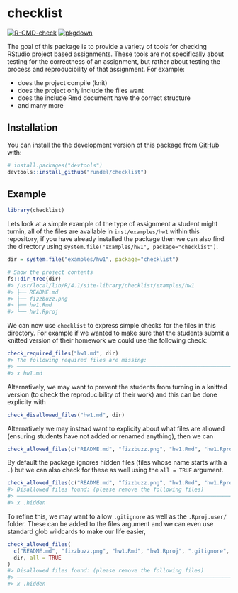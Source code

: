 
<!-- README.md is generated from README.Rmd. Please edit that file -->

# checklist

<!-- badges: start -->

[![R-CMD-check](https://github.com/rundel/checklist/workflows/R-CMD-check/badge.svg)](https://github.com/rundel/checklist/actions?query=workflow:%22R-CMD-check%22)
[![pkgdown](https://github.com/rundel/checklist/workflows/pkgdown/badge.svg)](https://github.com/rundel/checklist/actions?query=workflow:%22pkgdown%22)
<!-- badges: end -->

The goal of this package is to provide a variety of tools for checking
RStudio project based assignments. These tools are not specifically
about testing for the correctness of an assignment, but rather about
testing the process and reproducibility of that assignment. For example:

-   does the project compile (knit)
-   does the project only include the files want
-   does the include Rmd document have the correct structure
-   and many more

## Installation

<!--
You can install the released version of checklist from [CRAN](https://CRAN.R-project.org) with:

``` r
install.packages("checklist")
```
-->

You can install the the development version of this package from
[GitHub](https://github.com/) with:

``` r
# install.packages("devtools")
devtools::install_github("rundel/checklist")
```

## Example

``` r
library(checklist)
```

Lets look at a simple example of the type of assignment a student might
turnin, all of the files are available in `inst/examples/hw1` within
this repository, if you have already installed the package then we can
also find the directory using
`system.file("examples/hw1", package="checklist")`.

``` r
dir = system.file("examples/hw1", package="checklist")

# Show the project contents
fs::dir_tree(dir)
#> /usr/local/lib/R/4.1/site-library/checklist/examples/hw1
#> ├── README.md
#> ├── fizzbuzz.png
#> ├── hw1.Rmd
#> └── hw1.Rproj
```

We can now use `checklist` to express simple checks for the files in
this directory. For example if we wanted to make sure that the students
submit a knitted version of their homework we could use the following
check:

``` r
check_required_files("hw1.md", dir)
#> The following required files are missing:
#> ────────────────────────────────────────────────────────────────────────────────
#> x hw1.md
```

Alternatively, we may want to prevent the students from turning in a
knitted version (to check the reproducibility of their work) and this
can be done explicity with

``` r
check_disallowed_files("hw1.md", dir)
```

Alternatively we may instead want to explicity about what files are
allowed (ensuring students have not added or renamed anything), then we
can

``` r
check_allowed_files(c("README.md", "fizzbuzz.png", "hw1.Rmd", "hw1.Rproj"), dir)
```

By default the package ignores hidden files (files whose name starts
with a `.`) but we can also check for these as well using the
`all = TRUE` argument.

``` r
check_allowed_files(c("README.md", "fizzbuzz.png", "hw1.Rmd", "hw1.Rproj"), dir, all = TRUE)
#> Disallowed files found: (please remove the following files)
#> ────────────────────────────────────────────────────────────────────────────────
#> x .hidden
```

To refine this, we may want to allow `.gitignore` as well as the
`.Rproj.user/` folder. These can be added to the files argument and we
can even use standard glob wildcards to make our life easier,

``` r
check_allowed_files(
  c("README.md", "fizzbuzz.png", "hw1.Rmd", "hw1.Rproj", ".gitignore", ".Rproj.user/*"), 
  dir, all = TRUE
)
#> Disallowed files found: (please remove the following files)
#> ────────────────────────────────────────────────────────────────────────────────
#> x .hidden
```
